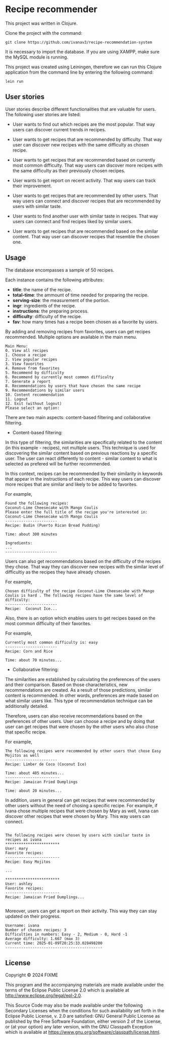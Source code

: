 # Recipe recommender

This project was written in Clojure.

Clone the project with the command:

`git clone https://github.com/ivanav3/recipe-recommendation-system`

It is necessary to import the database. If you are using XAMPP, make sure the MySQL module is running.

This project was created using Leiningen, therefore we can run this Clojure application from the command line by entering the following command:

`lein run`

## User stories

User stories describe different functionalities that are valuable for users. The following user stories are listed:

- User wants to find out which recipes are the most popular. That way users can discover current trends in recipes.

- User wants to get recipes that are recommended by difficulty. That way user can discover new recipes with the same difficulty as chosen recipe.

- User wants to get recipes that are recommended based on currently most common difficulty. That way users can discover more recipes with the same difficulty as their previously chosen recipes.

- User wants to get report on recent activity. That way users can track their improvement.

- User wants to get recipes that are recommended by other users. That way users can connect and discover recipes that are recommended by users with similar taste.

- User wants to find another user with similar taste in recipes. That way users can connect and find recipes liked by similar users.

- User wants to get recipes that are recommended based on the similar content. That way user can discover recipes that resemble the chosen one.

## Usage

The database encompasses a sample of 50 recipes.

Each instance contains the following attributes:

- **title**: the name of the recipe.
- **total-time**: the ammount of time needed for preparing the recipe.
- **serving-size**: the measurement of the portion.
- **ingr**: ingredients of the recipe.
- **instructions**: the preparing process.
- **difficulty**: difficulty of the recipe.
- **fav**: how many times has a recipe been chosen as a favorite by users.

By adding and removing recipes from favorites, users can get recipes recommended. Multiple options are available in the main menu.

```Welcome, user
Main Menu:
0. View all recipes
1. Choose a recipe
2. View popular recipes
3. View favorites
4. Remove from favorites
5. Recommend by difficulty
6. Recommend by currently most common difficulty
7. Generate a report
8. Recommendations by users that have chosen the same recipe
9. Recommendations by similar users
10. Content recommendation
11. Logout
12. Exit (without logout)
Please select an option:
```

There are two main aspects: content-based filtering and collaborative filtering.

- Content-based filtering:

In this type of filtering, the similarities are specifically related to the content (in this example - recipes), not multiple users. This technique is used for discovering the similar content based on previous reactions by a specific user. The user can react differently to content - similar content to what is selected as prefered will be further recommended.

In this context, recipes can be recommended by their similarity in keywords that appear in the instructions of each recipe. This way users can discover more recipes that are similar and likely to be added to favorites.

For example,

```
Found the following recipes:
Coconut-Lime Cheesecake with Mango Coulis
Please enter the full title of the recipe you're interested in:
Coconut-Lime Cheesecake with Mango Coulis
-----------------------
Recipe: Budin (Puerto Rican Bread Pudding)

Time: about 300 minutes

Ingredients:
...
-----------------------
```

Users can also get recommendations based on the difficulty of the recipes they chose. That way they can discover new recipes with the similar level of difficultiy as the recipes they have already chosen.

For example,

```
Chosen difficulty of the recipe Coconut-Lime Cheesecake with Mango Coulis is hard . The following recipes have the same level of difficulty:
-----------------------
Recipe:  Coconut Ice...
```

Also, there is an option which enables users to get recipes based on the most common difficulty of their favorites.

For example,

```
Currently most common difficulty is: easy
-----------------------
Recipe: Corn and Rice

Time: about 70 minutes...
```

- Collaborative filtering:

The similarities are established by calculating the preferences of the users and their comparison. Based on those characteristics, new recommendations are created. As a result of those predictions, similar content is recommended. In other words, preferences are made based on what similar users like. This type of recommendation technique can be additionally detailed.

Therefore, users can also receive recommendations based on the preferences of other users. User can choose a recipe and by doing that user can get recipes that were chosen by the other users who also chose that specific recipe.

For example,

```
The following recipes were recommended by other users that chose Easy Mojitos as well
-----------------------
Recipe: Limber de Coco (Coconut Ice)

Time: about 485 minutes...
------------------------
Recipe: Jamaican Fried Dumplings

Time: about 20 minutes...
```

In addition, users in general can get recipes that were recommended by other users without the need of chosing a specific recipe. For example, if Ivana chose multiple recipes that were chosen by Mary as well, Ivana can discover other recipes that were chosen by Mary. This way users can connect.

```

The following recipes were chosen by users with similar taste in recipes as ivana
************************
User: mary
Favorite recipes:
------------------------
Recipe: Easy Mojitos

...

************************
User: ashley
Favorite recipes:
------------------------
Recipe: Jamaican Fried Dumplings...


```

Moreover, users can get a report on their activity. This way they can stay updated on their progress.

```
Username: ivana
Number of chosen recipes: 3
Difficulties in numbers: Easy - 2, Medium - 0, Hard -1
Average difficulty: 1.667 (max 3)
Current time: 2025-01-09T20:25:33.028498200
-------------------------------------------
```

## License

Copyright © 2024 FIXME

This program and the accompanying materials are made available under the
terms of the Eclipse Public License 2.0 which is available at
http://www.eclipse.org/legal/epl-2.0.

This Source Code may also be made available under the following Secondary
Licenses when the conditions for such availability set forth in the Eclipse
Public License, v. 2.0 are satisfied: GNU General Public License as published by
the Free Software Foundation, either version 2 of the License, or (at your
option) any later version, with the GNU Classpath Exception which is available
at https://www.gnu.org/software/classpath/license.html.
